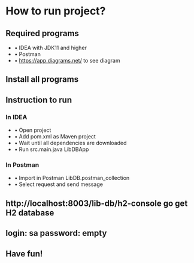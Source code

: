 # How to run project?
## Required programs
* • IDEA with JDK11 and higher
* •	Postman
* •	https://app.diagrams.net/ to see diagram
## Install all programs
## Instruction to run
### In IDEA
* •	Open project
* •	Add pom.xml as Maven project
* •	Wait until all dependencies are downloaded
* •	Run src.main.java LibDBApp
### In Postman
* •	Import in Postman LibDB.postman_collection
* •	Select request and send message
## http://localhost:8003/lib-db/h2-console go get H2 database
## login: sa password: empty
## Have fun!
